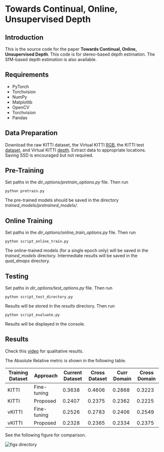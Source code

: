 # Towards Continual, Online, Unsupervised Depth  
## Introduction 
This is the source code for the paper **Towards Continual, Online, Unsupervised Depth**. This code is for stereo-based depth estimation. The SfM-based depth estimation is also available. 

## Requirements 
- PyTorch 
- Torchvision 
- NumPy 
- Matplotlib 
- OpenCV
- Torchvision
- Pandas 

## Data Preparation 
 Download the raw KITTI dataset, the Virtual KITTI [RGB](http://download.europe.naverlabs.com//virtual_kitti_2.0.3/vkitti_2.0.3_rgb.tar), the KITTI test [dataset](https://1drv.ms/u/s!AiV6XqkxJHE2kz5Zy7jWZd2GyMR2?e=kBD4lb), and Virtual KITTI [depth](http://download.europe.naverlabs.com//virtual_kitti_2.0.3/vkitti_2.0.3_depth.tar). Extract data to appropriate locations. Saving SSD is encouraged but not required.

## Pre-Training 
Set paths in the *dir_options/pretrain_options.py* file. Then run 

```
python pretrain.py
```
The pre-trained models should be saved in the directory *trained_models/pretrained_models/*.

## Online Training 
Set paths in the *dir_options/online_train_options.py* file. Then run 

```
python script_online_train.py
```
The online-trained models (for a single epoch only) will be saved in the *trained_models* directory. Intermediate results will be saved in the *qual_dmaps* directory. 

## Testing 
Set paths in *dir_options/test_options.py* file. Then run

```
python script_test_directory.py
```

Results will be stored in the *results* directory. Then run 

``` 
python script_evaluate.py
```

Results will be displayed in the console.

## Results 
Check this [video](https://www.youtube.com/watch?v=_WNYOTDaCCM&t=10s&ab_channel=Depth) for qualitative results.

The Absolute Relative metric is shown in the following table.

| Training Dataset | Approach | Current Dataset | Cross Dataset | Curr Domain | Cross Domain |
| -------------- | ------------ | ------------ | -------------- | ------------- |-------|
KITTI | Fine-tuning | 0.3638 | 0.4606 | 0.2868 | 0.3223 |
KITTI | Proposed | 0.2407 | 0.2375 | 0.2362 | 0.2225 |
vKITTI | Fine-tuning | 0.2526 | 0.2783 | 0.2406 | 0.2549 |
vKITTI | Proposed | 0.2328 | 0.2365 | 0.2334 | 0.2375 |

See the following figure for comparison.

![figs directory](https://github.com/umarKarim/cou_stereo/figs/kitti_vkitti_qual_crop.jpg)







